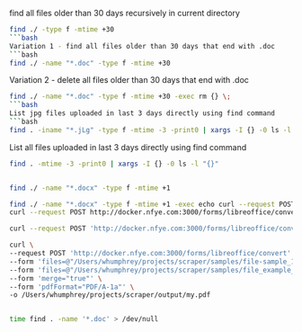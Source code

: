 
find all files older than 30 days recursively in current directory
```bash
find ./ -type f -mtime +30
```bash
Variation 1 - find all files older than 30 days that end with .doc
```bash
find ./ -name "*.doc" -type f -mtime +30
```
Variation 2 - delete all files older than 30 days that end with .doc
```bash
find ./ -name "*.doc" -type f -mtime +30 -exec rm {} \;
```bash
List jpg files uploaded in last 3 days directly using find command 
```bash
find . -iname "*.jLg" -type f -mtime -3 -print0 | xargs -I {} -0 ls -l "{}"
```
List all files uploaded in last 3 days directly using find command
```bash
find . -mtime -3 -print0 | xargs -I {} -0 ls -l "{}"
 ```

```bash

find ./ -name "*.docx" -type f -mtime +1

find ./ -name "*.docx" -type f -mtime +1 -exec echo curl --request POST \'xxx\' --form \'files=@"{}"\' -o {}.pdf \;
curl --request POST http://docker.nfye.com:3000/forms/libreoffice/convert --form files=@"./samples/file-sample_100kB.docx" -o ./output/file-sample_100kB.docx.pdf

curl --request POST 'http://docker.nfye.com:3000/forms/libreoffice/convert' --form 'files=@"/Users/whumphrey/projects/scraper/samples/file-sample_100kB.docx"' -o /Users/whumphrey/projects/scraper/output/my.pdf

curl \
--request POST 'http://docker.nfye.com:3000/forms/libreoffice/convert' \
--form 'files=@"/Users/whumphrey/projects/scraper/samples/file-sample_100kB.docx"' \
--form 'files=@"/Users/whumphrey/projects/scraper/samples/file_example_XLSX_10.xlsx"' \
--form 'merge="true"' \
--form 'pdfFormat="PDF/A-1a"' \
-o /Users/whumphrey/projects/scraper/output/my.pdf


time find . -name '*.doc' > /dev/null

```
